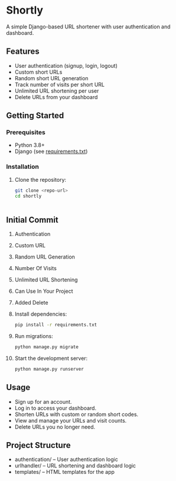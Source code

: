 
# Shortly

A simple Django-based URL shortener with user authentication and dashboard.

## Features

- User authentication (signup, login, logout)
- Custom short URLs
- Random short URL generation
- Track number of visits per short URL
- Unlimited URL shortening per user
- Delete URLs from your dashboard

## Getting Started

### Prerequisites

- Python 3.8+
- Django (see [requirements.txt](requirements.txt))

### Installation

1. Clone the repository:
   ```sh
   git clone <repo-url>
   cd shortly
 
## Initial Commit

1. Authentication
2. Custom URL
3. Random URL Generation
4. Number Of Visits
5. Unlimited URL Shortening
6. Can Use In Your Project
7. Added Delete
 
2. Install dependencies:
   ```sh
   pip install -r requirements.txt 
   ```

3. Run migrations:
   ```sh
   python manage.py migrate
   ```

4. Start the development server:
   ```sh
   python manage.py runserver
   ```

## Usage
* Sign up for an account.
* Log in to access your dashboard.
* Shorten URLs with custom or random short codes.
* View and manage your URLs and visit counts.
* Delete URLs you no longer need.
      
## Project Structure
* authentication/ – User authentication logic
* urlhandler/ – URL shortening and dashboard logic
* templates/ – HTML templates for the app